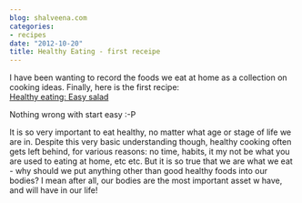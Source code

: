 ```yaml
---
blog: shalveena.com
categories:
- recipes
date: "2012-10-20"
title: Healthy Eating - first receipe
---
```


I have been wanting to record the foods we eat at home as a collection on cooking ideas. Finally, here is the first recipe:  
[Healthy eating: Easy salad](https://www.evernote.com/shard/s230//sh/e83c2b4f-c58c-463c-8bb9-fbd0873085c7/14a3e8904781c3296842a16cbae7d0ad)

Nothing wrong with start easy :-P

It is so very important to eat healthy, no matter what age or stage of life we are in. Despite this very basic understanding though, healthy cooking often gets left behind, for various reasons: no time, habits, it my not be what you are used to eating at home, etc etc. But it is so true that we are what we eat - why should we put anything other than good healthy foods into our bodies? I mean after all, our bodies are the most important asset w have, and will have in our life!